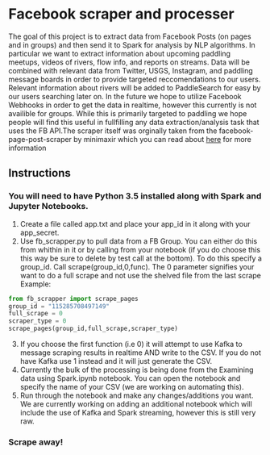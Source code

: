 # Facebook scraper and processer
The goal of this project is to extract data from Facebook Posts (on pages and in groups) and then send it to Spark for analysis by NLP algorithms. In particular we want to extract information about upcoming paddling meetups, videos of rivers, flow info, and reports on streams. Data will be combined with relevant data from Twitter, USGS, Instagram, and paddling message boards in order to provide targeted reccomendations to our users. Relevant information about rivers will be added to PaddleSearch for easy by our users searching later on. In the future we hope to utilize Facebook Webhooks in order to get the data in realtime, however this currently is not availible for groups. While this is primarily targeted to paddling we hope people will find this useful in fullfilling any data extraction/analysis task that uses the FB API.The scraper itself was orginally taken from the facebook-page-post-scraper by minimaxir which you can read about [here](https://github.com/minimaxir/acebook-page-post-scraper) for more information 
## Instructions 
### You will need to have Python 3.5 installed along with Spark and Jupyter Notebooks.

1. Create a file called app.txt and place your app_id in it along with your app_secret.
2. Use fb_scrapper.py to pull data from a FB Group. You can either do this from whithin in it or by calling from your notebook (if you do choose this this way be sure to delete by test call at the bottom). To do this specify a group_id. Call scrape(group_id,0,func). The 0 parameter signifies your want to do a full scrape and not use the shelved file from the last scrape 
Example:
```python
from fb_scrapper import scrape_pages
group_id = "115285708497149"
full_scrape = 0
scraper_type = 0 
scrape_pages(group_id,full_scrape,scraper_type)
```
3. If you choose the first function (i.e 0) it will attempt to use Kafka to message scraping results in realtime AND write to the CSV. If you do not have Kafka use 1 instead and it will just generate the CSV.
4. Currently the bulk of the processing is being done from the Examining data using Spark.ipynb notebook. You can open the notebook and specify the name of your CSV (we are working on automating this).
5. Run through the notebook and make any changes/additions you want. We are currently working on adding an additional notebook which will include the use of Kafka and Spark streaming, however this is still very raw.
### Scrape away!
